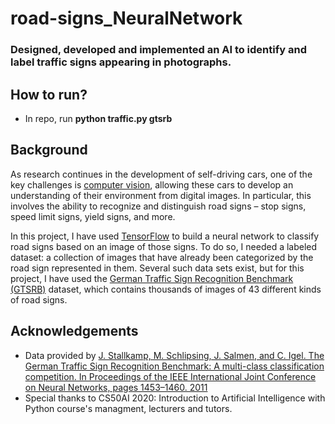 # road-signs_NeuralNetwork

### Designed, developed and implemented an AI to identify and label traffic signs appearing in photographs.

## How to run?
  - In repo, run **python traffic.py gtsrb**
  
## Background
As research continues in the development of self-driving cars, one of the key challenges is [computer vision](https://en.wikipedia.org/wiki/Computer_vision), allowing these cars to develop an understanding of their environment from digital images. In particular, this involves the ability to recognize and distinguish road signs – stop signs, speed limit signs, yield signs, and more.

In this project, I have used [TensorFlow](https://www.tensorflow.org/) to build a neural network to classify road signs based on an image of those signs. To do so, I needed a labeled dataset: a collection of images that have already been categorized by the road sign represented in them. Several such data sets exist, but for this project, I have used the [German Traffic Sign Recognition Benchmark (GTSRB)](http://benchmark.ini.rub.de/?section=gtsrb&subsection=news) dataset, which contains thousands of images of 43 different kinds of road signs.

## Acknowledgements
  - Data provided by [J. Stallkamp, M. Schlipsing, J. Salmen, and C. Igel. The German Traffic Sign Recognition Benchmark: A multi-class classification competition. In Proceedings of the IEEE International Joint Conference on Neural Networks, pages 1453–1460. 2011](http://benchmark.ini.rub.de/index.php?section=gtsrb&subsection=dataset#Acknowledgements)
  - Special thanks to CS50AI 2020: Introduction to Artificial Intelligence with Python course's managment, lecturers and tutors.
  
